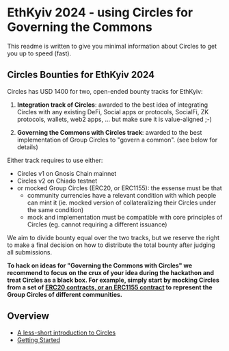 # EthKyiv 2024 - using Circles for Governing the Commons

This readme is written to give you minimal information about Circles to get you up to speed (fast).

## Circles Bounties for EthKyiv 2024

Circles has USD 1400 for two, open-ended bounty tracks for EthKyiv:

1. **Integration track of Circles**: awarded to the best idea of integrating Circles with any existing DeFi, Social apps or protocols,
   SocialFi, ZK protocols, wallets, web2 apps, ... but make sure it is value-aligned ;-)

2. **Governing the Commons with Circles track**: awarded to the best implementation of Group Circles to "govern a common". (see below for details)

Either track requires to use either:
  - Circles v1 on Gnosis Chain mainnet
  - Circles v2 on Chiado testnet
  - or mocked Group Circles (ERC20, or ERC1155): the essense must be that 
    - community currencies have a relevant condition with which people can mint it
      (ie. mocked version of collateralizing their Circles under the same condition)
    - mock and implementation must be compatible with core principles of Circles (eg. cannot requiring a different issuance)

We aim to divide bounty equal over the two tracks, but we reserve the right to make a final
decision on how to distribute the total bounty after judging all submissions.

**To hack on ideas for "Governing the Commons with Circles" we recommend to focus on the crux of your idea during
the hackathon and treat Circles as a black box. For example, simply start by mocking Circles from a set of [ERC20 contracts, or an ERC1155 contract](https://github.com/OpenZeppelin/openzeppelin-contracts/tree/master/contracts/token)
to represent the Group Circles of different communities.**

## Overview

- [A less-short introduction to Circles](/guide/01_short_intro.md)
- [Getting Started](/guide/02_getting_started.md)